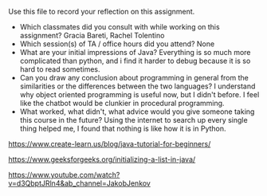 Use this file to record your reflection on this assignment.

- Which classmates did you consult with while working on this assignment? Gracia Bareti, Rachel Tolentino
- Which session(s) of TA / office hours did you attend? None
- What are your initial impressions of Java? Everything is so much more complicated than python, and i find it harder to debug because it is so hard to read sometimes.
- Can you draw any conclusion about programming in general from the similarities or the differences between the two languages? I understand why object oriented programming is useful now, but I didn't before. I feel like the chatbot would be clunkier in procedural programming.
- What worked, what didn't, what advice would you give someone taking this course in the future?
Using the internet to search up every single thing helped me, I found that nothing is like how it is in Python.



https://www.create-learn.us/blog/java-tutorial-for-beginners/

https://www.geeksforgeeks.org/initializing-a-list-in-java/

https://www.youtube.com/watch?v=d3QbptJRln4&ab_channel=JakobJenkov